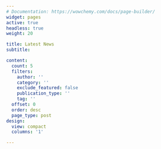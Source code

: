 ```yaml
---
# Documentation: https://wowchemy.com/docs/page-builder/
widget: pages
active: true
headless: true
weight: 20

title: Latest News
subtitle:

content:
  count: 5
  filters:
    author: ''
    category: ''
    exclude_featured: false
    publication_type: ''
    tag: ''
  offset: 0
  order: desc
  page_type: post
design:
  view: compact
  columns: '1'

---
```

